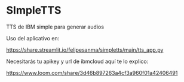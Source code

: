 # SImpleTTS
TTS de IBM simple para generar audios

Uso del aplicativo en:

https://share.streamlit.io/felipesanma/simpletts/main/tts_app.py

Necesitarás tu apikey y url de ibmcloud aquí te lo explico:

https://www.loom.com/share/3d46b897263a4cf3a960f01a42406491
